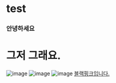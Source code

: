 # test

### 안녕하세요 
# 그저 그래요. 
![image](https://user-images.githubusercontent.com/93583619/139828628-85a33e4b-0321-4499-88b9-89636793e070.png)
![image](https://user-images.githubusercontent.com/93583619/139828824-6e8f76e7-569a-4469-85fb-2eee97f336ee.png)
![image](https://user-images.githubusercontent.com/93583619/139828885-8342bb47-39e7-4191-b276-ca83f32076ff.png)
[블랙핑크입니다.](https://images.chosun.com/resizer/TRylAoJ09lTz-DxqRkoC7Q5cmqA=/616x0/smart/cloudfront-ap-northeast-1.images.arcpublishing.com/chosun/IGUWJMF4RVAVNB4JXPDZLJME6Q.jpg)
